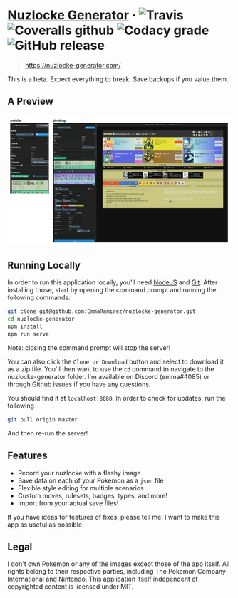 # [Nuzlocke Generator](https://nuzlocke-generator.com/) · ![Travis](https://img.shields.io/travis/EmmaRamirez/nuzlocke-generator.svg?style=flat-square)  ![Coveralls github](https://img.shields.io/coveralls/github/EmmaRamirez/nuzlocke-generator.svg?style=flat-square) ![Codacy grade](https://img.shields.io/codacy/grade/a41d81bbd4ad4479a0c71a1739707bf4.svg?style=flat-square) ![GitHub release](https://img.shields.io/github/release/EmmaRamirez/nuzlocke-generator.svg?style=flat-square)

> https://nuzlocke-generator.com/

This is a beta. Expect everything to break. Save backups if you value them.

## A Preview

![alt](./src/assets/media-five.png)

## Running Locally

In order to run this application locally, you'll need [NodeJS](https://nodejs.org/en/) and [Git](https://git-scm.com/). After installing those, start by opening the command prompt and running the following commands:

```bash
git clone git@github.com:EmmaRamirez/nuzlocke-generator.git
cd nuzlocke-generator
npm install
npm run serve
```

Note: closing the command prompt will stop the server!

You can also click the `Clone or Download` button and select to download it as a zip file. You'll then want to use the `cd` command to navigate to the nuzlocke-generator folder. I'm available on Discord (emma#4085) or through Github issues if you have any questions.

You should find it at `localhost:8080`. In order to check for updates, run the following

```bash
git pull origin master
```

And then re-run the server!


## Features
- Record your nuzlocke with a flashy image
- Save data on each of your Pokémon as a `json` file
- Flexible style editing for multiple scenarios
- Custom moves, rulesets, badges, types, and more!
- Import from your actual save files!

If you have ideas for features of fixes, please tell me! I want to make this app as useful as possible.

## Legal

I don't own Pokemon or any of the images except those of the app itself. All rights belong to their respective parties, including The Pokemon Company International and Nintendo. This application itself independent of copyrighted content is licensed under MIT.
